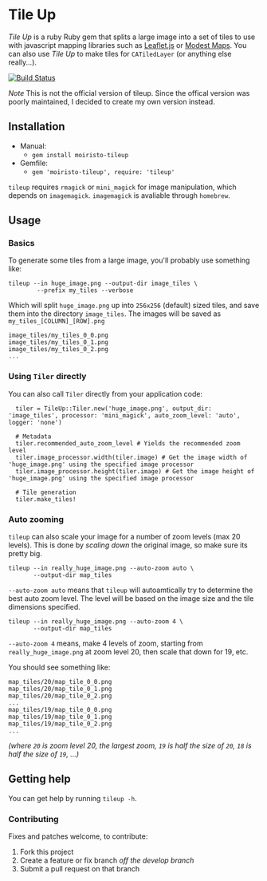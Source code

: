 # Tile Up

*Tile Up* is a ruby Ruby gem that splits a large image into a set of tiles to use with javascript mapping libraries such as [Leaflet.js](http://leafletjs.com) or [Modest Maps](http://modestmaps.com/). You can also use *Tile Up* to make tiles for `CATiledLayer` (or anything else really...).

[![Build Status](https://travis-ci.org/moiristo/tileup.svg?branch=master)](https://travis-ci.org/moiristo/tileup)

*Note* This is not the official version of tileup. Since the offical version was poorly maintained, I decided to create my own version instead.

## Installation

* Manual:
  * `gem install moiristo-tileup`
* Gemfile:
  * `gem 'moiristo-tileup', require: 'tileup'`

`tileup` requires `rmagick` or `mini_magick` for image manipulation, which depends on `imagemagick`. `imagemagick` is avaliable through `homebrew`.

## Usage

### Basics

To generate some tiles from a large image, you'll probably use something like:

```
tileup --in huge_image.png --output-dir image_tiles \
        --prefix my_tiles --verbose
```

Which will split `huge_image.png` up into `256x256` (default) sized tiles, and save them into the directory `image_tiles`. The images will be saved as `my_tiles_[COLUMN]_[ROW].png`

```
image_tiles/my_tiles_0_0.png
image_tiles/my_tiles_0_1.png
image_tiles/my_tiles_0_2.png
...
```

### Using `Tiler` directly

You can also call `Tiler` directly from your application code:

```
  tiler = TileUp::Tiler.new('huge_image.png', output_dir: 'image_tiles', processor: 'mini_magick', auto_zoom_level: 'auto', logger: 'none')

  # Metadata
  tiler.recommended_auto_zoom_level # Yields the recommended zoom level
  tiler.image_processor.width(tiler.image) # Get the image width of 'huge_image.png' using the specified image processor
  tiler.image_processor.height(tiler.image) # Get the image height of 'huge_image.png' using the specified image processor

  # Tile generation
  tiler.make_tiles!
```

### Auto zooming

`tileup` can also scale your image for a number of zoom levels (max 20 levels). This is done by *scaling down* the original image, so make sure its pretty big.

```
tileup --in really_huge_image.png --auto-zoom auto \
       --output-dir map_tiles
```

`--auto-zoom auto` means that `tileup` will autoamtically try to determine the best auto zoom level. The level will be based on the image size and the tile dimensions specified.

```
tileup --in really_huge_image.png --auto-zoom 4 \
       --output-dir map_tiles
```

`--auto-zoom 4` means, make 4 levels of zoom, starting from `really_huge_image.png` at zoom level 20, then scale that down for 19, etc.

You should see something like:

```
map_tiles/20/map_tile_0_0.png
map_tiles/20/map_tile_0_1.png
map_tiles/20/map_tile_0_2.png
...
map_tiles/19/map_tile_0_0.png
map_tiles/19/map_tile_0_1.png
map_tiles/19/map_tile_0_2.png
...
```
*(where `20` is zoom level 20, the largest zoom, `19` is half the size of `20`, `18` is half the size of `19`, …)*


## Getting help

You can get help by running `tileup -h`.

### Contributing

Fixes and patches welcome, to contribute:

1. Fork this project
1. Create a feature or fix branch *off the develop branch*
1. Submit a pull request on that branch
